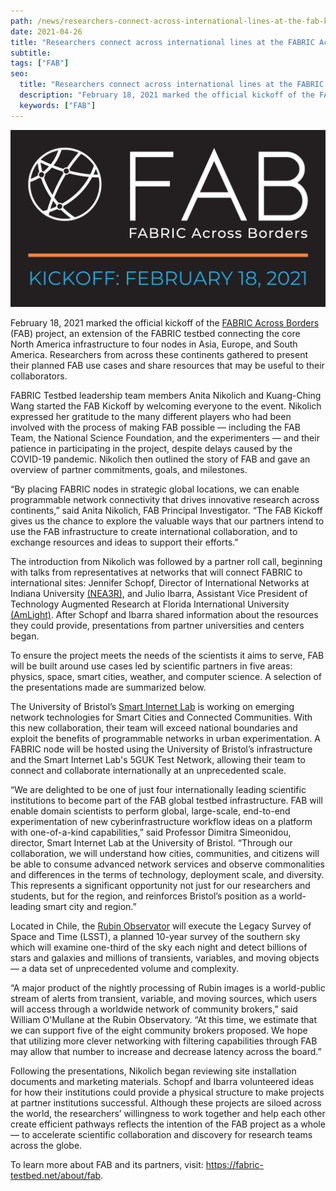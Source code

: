 ```yaml
---
path: /news/researchers-connect-across-international-lines-at-the-fab-kickoff
date: 2021-04-26
title: "Researchers connect across international lines at the FABRIC Across Borders Kickoff"
subtitle:
tags: ["FAB"]
seo:
  title: "Researchers connect across international lines at the FABRIC Across Borders Kickoff"
  description: "February 18, 2021 marked the official kickoff of the FABRIC Across Borders (FAB) project, an extension of the FABRIC testbed connecting the core North America infrastructure to four nodes in Asia, Europe, and South America."
  keywords: ["FAB"]
---
```


![FABRIC Across Borders](fab.png "FABRIC Across Borders")

February 18, 2021 marked the official kickoff of the <a href="https://fabric-testbed.net/about/fab" target="_blank" rel="noopener noreferrer">FABRIC Across Borders</a> (FAB) project, an extension of the FABRIC testbed connecting the core North America infrastructure to four nodes in Asia, Europe, and South America. Researchers from across these continents gathered to present their planned FAB use cases and share resources that may be useful to their collaborators.

FABRIC Testbed leadership team members Anita Nikolich and Kuang-Ching Wang started the FAB Kickoff by welcoming everyone to the event. Nikolich expressed her gratitude to the many different players who had been involved with the process of making FAB possible — including the FAB Team, the National Science Foundation, and the experimenters — and their patience in participating in the project, despite delays caused by the COVID-19 pandemic. Nikolich then outlined the story of FAB and gave an overview of partner commitments, goals, and milestones.

“By placing FABRIC nodes in strategic global locations, we can enable programmable network connectivity that drives innovative research across continents,” said Anita Nikolich, FAB Principal Investigator. “The FAB Kickoff gives us the chance to explore the valuable ways that our partners intend to use the FAB infrastructure to create international collaboration, and to exchange resources and ideas to support their efforts.”

The introduction from Nikolich was followed by a partner roll call, beginning with talks from representatives at networks that will connect FABRIC to international sites: Jennifer Schopf, Director of International Networks at Indiana University <a href="https://internationalnetworks.iu.edu/projects/NEA3R/index.html" target="_blank" rel="noopener noreferrer">(NEA3R)</a>, and Julio Ibarra, Assistant Vice President of Technology Augmented Research at Florida International University <a href="https://www.amlight.net/" target="_blank" rel="noopener noreferrer">(AmLight)</a>. After Schopf and Ibarra shared information about the resources they could provide, presentations from partner universities and centers began.

To ensure the project meets the needs of the scientists it aims to serve, FAB will be built around use cases led by scientific partners in five areas: physics, space, smart cities, weather, and computer science. A selection of the presentations made are summarized below.

The University of Bristol’s <a href="http://bristol.ac.uk/engineering/research/smart/" target="_blank" rel="noopener noreferrer">Smart Internet Lab</a> is working on emerging network technologies for Smart Cities and Connected Communities. With this new collaboration, their team will exceed national boundaries and exploit the benefits of programmable networks in urban experimentation. A FABRIC node will be hosted using the University of Bristol’s infrastructure and the Smart Internet Lab's 5GUK Test Network, allowing their team to connect and collaborate internationally at an unprecedented scale.

“We are delighted to be one of just four internationally leading scientific institutions to become part of the FAB global testbed infrastructure. FAB will enable domain scientists to perform global, large-scale, end-to-end experimentation of new cyberinfrastructure workflow ideas on a platform with one-of-a-kind capabilities,” said Professor Dimitra Simeonidou, director, Smart Internet Lab at the University of Bristol. “Through our collaboration, we will understand how cities, communities, and citizens will be able to consume advanced network services and observe commonalities and differences in the terms of technology, deployment scale, and diversity. This represents a significant opportunity not just for our researchers and students, but for the region, and reinforces Bristol’s position as a world-leading smart city and region.”

Located in Chile, the <a href="https://www.lsst.org/" target="_blank" rel="noopener noreferrer">Rubin Observator</a> will execute the Legacy Survey of Space and Time (LSST), a planned 10-year survey of the southern sky which will examine one-third of the sky each night and detect billions of stars and galaxies and millions of transients, variables, and moving objects — a data set of unprecedented volume and complexity.

“A major product of the nightly processing of Rubin images is a world-public stream of alerts from transient, variable, and moving sources, which users will access through a worldwide network of community brokers,” said William O'Mullane at the Rubin Observatory. “At this time, we estimate that we can support five of the eight community brokers proposed. We hope that utilizing more clever networking with filtering capabilities through FAB may allow that number to increase and decrease latency across the board.”

Following the presentations, Nikolich began reviewing site installation documents and marketing materials. Schopf and Ibarra volunteered ideas for how their institutions could provide a physical structure to make projects at partner institutions successful. Although these projects are siloed across the world, the researchers’ willingness to work together and help each other create efficient pathways reflects the intention of the FAB project as a whole — to accelerate scientific collaboration and discovery for research teams across the globe.

To learn more about FAB and its partners, visit: <a href="https://fabric-testbed.net/about/fab" target="_blank" rel="noopener noreferrer">https://fabric-testbed.net/about/fab</a>.
